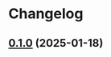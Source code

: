 # Changelog

## [0.1.0](https://github.com/dandxy89/lp_parser_rs/compare/v0.1.0...v0.1.0) (2025-01-18)
